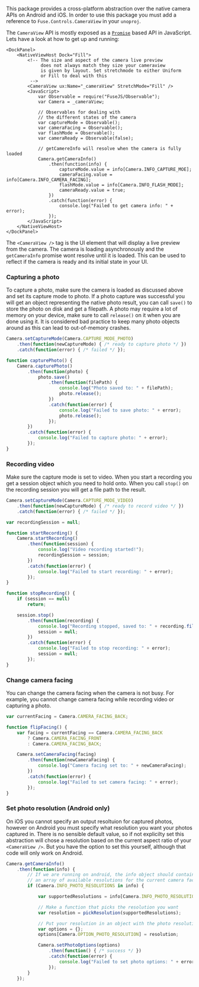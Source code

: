 This package provides a cross-platform abstraction over the native camera APIs on Android and iOS. In order to use this package you must add a reference to `Fuse.Controls.CameraView` in your `unoproj`.

The `CameraView` API is mostly exposed as a [`Promise`](https://developer.mozilla.org/en-US/docs/Web/JavaScript/Reference/Global_Objects/Promise) based API in JavaScript. Lets have a look at how to get up and running:

```
<DockPanel>
    <NativeViewHost Dock="Fill">
        <!-- The size and aspect of the camera live preview
             does not always match they size your cameraview
             is given by layout. Set stretchmode to either Uniform
             or Fill to deal with this
         -->
        <CameraView ux:Name="_cameraView" StretchMode="Fill" />
        <JavaScript>
            var Observable = require("FuseJS/Observable");
            var Camera = _cameraView;

            // Observables for dealing with
            // the different states of the camera
            var captureMode = Observable();
            var cameraFacing = Observable();
            var flashMode = Observable();
            var cameraReady = Observable(false);

            // getCamereInfo will resolve when the camera is fully loaded
            Camera.getCameraInfo()
                .then(function(info) {
                    captureMode.value = info[Camera.INFO_CAPTURE_MOE];
                    cameraFacing.value = info[Camera.INFO_CAMERA_FACING];
                    flashMode.value = info[Camera.INFO_FLASH_MODE];
                    cameraReady.value = true;
                })
                .catch(function(error) {
                    console.log("Failed to get camera info: " + error);
                });
        </JavaScript>
    </NativeViewHost>
</DockPanel>
```
The `<CameraView />` tag is the UI element that will display a live preview from the camera. The camera is loading asynchronously and the `getCameraInfo` promise wont resolve until it is loaded. This can be used to reflect if the camera is ready and its initial state in your UI.

### Capturing a photo

To capture a photo, make sure the camera is loaded as discussed above and set its capture mode to photo. If a photo capture was successful you will get an object representing the native photo result, you can call `save()` to store the photo on disk and get a filepath. A photo may require a lot of memory on your device, make sure to call `release()` on it when you are done using it. It is considered bad practice to keep many photo objects around as this can lead to out-of-memory crashes.

```js
Camera.setCaptureMode(Camera.CAPTURE_MODE_PHOTO)
    .then(function(newCaptureMode) { /* ready to capture photo */ })
    .catch(function(error) { /* failed */ });

function capturePhoto() {
    Camera.capturePhoto()
        .then(function(photo) {
            photo.save()
                .then(function(filePath) {
                    console.log("Photo saved to: " + filePath);
                    photo.release();
                })
                .catch(function(error) {
                    console.log("Failed to save photo: " + error);
                    photo.release();
                });
        })
        .catch(function(error) {
            console.log("Failed to capture photo: " + error);
        });
}
```

### Recording video

Make sure the capture mode is set to video. When you start a recording you get a session object which you need to hold onto. When you call `stop()` on the recording session you will get a file path to the result.

```js
Camera.setCaptureMode(Camera.CAPTURE_MODE_VIDEO)
    .then(function(newCaptureMode) { /* ready to record video */ })
    .catch(function(error) { /* failed */ });

var recordingSession = null;

function startRecording() {
    Camera.startRecording()
        .then(function(session) {
            console.log("Video recording started!");
            recordingSession = session;
        })
        .catch(function(error) {
            console.log("Failed to start recording: " + error);
        });
}

function stopRecording() {
    if (session == null)
        return;

    session.stop()
        .then(function(recording) {
            console.log("Recording stopped, saved to: " + recording.filePath());
            session = null;
        })
        .catch(function(error) {
            console.log("Failed to stop recording: " + error);
            session = null;
        });
}
```

### Change camera facing

You can change the camera facing when the camera is not busy. For example, you cannot change camera facing while recording video or capturing a photo.

```js
var currentFacing = Camera.CAMERA_FACING_BACK;

function flipFacing() {
    var facing = currentFacing == Camera.CAMERA_FACING_BACK
        ? Camera.CAMERA_FACING_FRONT
        : Camera.CAMERA_FACING_BACK;

    Camera.setCameraFacing(facing)
        .then(function(newCameraFacing) {
            console.log("Camera facing set to: " + newCameraFacing);
        })
        .catch(function(error) {
            console.log("Failed to set camera facing: " + error);
        });
}
```


### Set photo resolution (Android only)

On iOS you cannot specify an output resoltuion for captured photos, however on Android you must specify what resolution you want your photos captured in. There is no sensible default value, so if not explicilty set this abstraction will chose a resolution based on the current aspect ratio of your `<CameraView />`. But you have the option to set this yourself, although that code will only work on Android.

```js
Camera.getCameraInfo()
    .then(function(info) {
        // If we are running on android, the info object should contain
        // an array of available resolutions for the current camera facing
        if (Camera.INFO_PHOTO_RESOLUTIONS in info) {

            var supportedResolutions = info[Camera.INFO_PHOTO_RESOLUTIONS];

            // Make a function that picks the resolution you want
            var resolution = pickResolution(supportedResolutions);

            // Put your resolution in an object with the photo resolution key
            var options = {};
            options[Camera.OPTION_PHOTO_RESOLUTION] = resolution;

            Camera.setPhotoOptions(options)
                .then(function() { /* success */ })
                .catch(function(error) {
                    console.log("Failed to set photo options: " + error);
                });
        }
    });
```